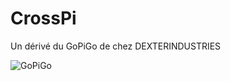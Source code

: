 # CrossPi
Un dérivé du GoPiGo de chez DEXTERINDUSTRIES

![ GoPiGo ](https://raw.githubusercontent.com/gaudinjeremy/CrossPi/_Photos/IMG_4106.JPG)
